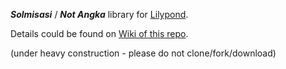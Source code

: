 ***Solmisasi*** / ***Not Angka*** library for [Lilypond](http://lilypond.org).

Details could be found on [Wiki of this repo](https://github.com/henriyulianto/solmisasi-lily/wiki).

(under heavy construction - please do not clone/fork/download)
